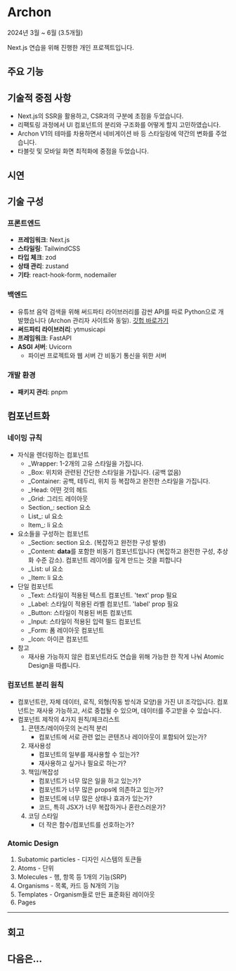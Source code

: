 # Archon

2024년 3월 ~ 6월 (3.5개월)

Next.js 연습을 위해 진행한 개인 프로젝트입니다.

## 주요 기능

## 기술적 중점 사항

- Next.js의 SSR을 활용하고, CSR과의 구분에 초점을 두었습니다.
- 리팩토링 과정에서 UI 컴포넌트의 분리와 구조화를 어떻게 할지 고민하였습니다.
- Archon V1의 테마를 차용하면서 네비게이션 바 등 스타일링에 약간의 변화를 주었습니다.
- 타블릿 및 모바일 화면 최적화에 중점을 두었습니다.

## 시연

## 기술 구성

### 프론트엔드

- **프레임워크**: Next.js
- **스타일링**: TailwindCSS
- **타입 체크**: zod
- **상태 관리**: zustand
- **기타**: react-hook-form, nodemailer

### 백엔드

- 유튜브 음악 검색을 위해 써드파티 라이브러리를 감싼 API를 따로 Python으로 개발했습니다 (Archon 관리자 사이트와 동일). [깃헙 바로가기](https://github.com/urbanscratcher/api-yt-music)
- **써드파티 라이브러리**: ytmusicapi
- **프레임워크**: FastAPI
- **ASGI 서버**: Uvicorn
  - 파이썬 프로젝트와 웹 서버 간 비동기 통신을 위한 서버

### 개발 환경

- **패키지 관리**: pnpm

## 컴포넌트화

### 네이밍 규칙

- 자식을 렌더링하는 컴포넌트
  - \_Wrapper: 1-2개의 고유 스타일을 가집니다.
  - \_Box: 위치와 관련된 간단한 스타일을 가집니다. (공백 없음)
  - \_Container: 공백, 테두리, 위치 등 복잡하고 완전한 스타일을 가집니다.
  - \_Head: 어떤 것의 헤드
  - \_Grid: 그리드 레이아웃
  - Section\_: section 요소
  - List\_: ul 요소
  - Item\_: li 요소
- 요소들을 구성하는 컴포넌트
  - \_Section: section 요소. (복잡하고 완전한 구성 발생)
  - \_Content: **data**를 포함한 비동기 컴포넌트입니다 (복잡하고 완전한 구성, 추상화 수준 감소). 컴포넌트 레이어를 깊게 만드는 것을 피합니다
  - \_List: ul 요소
  - \_Item: li 요소
- 단일 컴포넌트
  - \_Text: 스타일이 적용된 텍스트 컴포넌트. 'text' prop 필요
  - \_Label: 스타일이 적용된 라벨 컴포넌트. 'label' prop 필요
  - \_Button: 스타일이 적용된 버튼 컴포넌트
  - \_Input: 스타일이 적용된 입력 필드 컴포넌트
  - \_Form: 폼 레이아웃 컴포넌트
  - \_Icon: 아이콘 컴포넌트
- 참고
  - 재사용 가능하지 않은 컴포넌트라도 연습을 위해 가능한 한 작게 나눠 Atomic Design을 따릅니다.

### 컴포넌트 분리 원칙

- 컴포넌트란, 자체 데이터, 로직, 외형(작동 방식과 모양)을 가진 UI 조각입니다. 컴포넌트는 재사용 가능하고, 서로 중첩될 수 있으며, 데이터를 주고받을 수 있습니다.
- 컴포넌트 제작의 4가지 원칙/체크리스트
  1. 콘텐츠/레이아웃의 논리적 분리
     - 컴포넌트에 서로 관련 없는 콘텐츠나 레이아웃이 포함되어 있는가?
  2. 재사용성
     - 컴포넌트의 일부를 재사용할 수 있는가?
     - 재사용하고 싶거나 필요로 하는가?
  3. 책임/복잡성
     - 컴포넌트가 너무 많은 일을 하고 있는가?
     - 컴포넌트가 너무 많은 props에 의존하고 있는가?
     - 컴포넌트에 너무 많은 상태나 효과가 있는가?
     - 코드, 특히 JSX가 너무 복잡하거나 혼란스러운가?
  4. 코딩 스타일
     - 더 작은 함수/컴포넌트를 선호하는가?

### Atomic Design

1. Subatomic particles - 디자인 시스템의 토큰들
2. Atoms - 단위
3. Molecules - 행, 항목 등 1개의 기능(SRP)
4. Organisms - 목록, 카드 등 N개의 기능
5. Templates - Organism들로 만든 표준화된 레이아웃
6. Pages

---

## 회고

## 다음은...
